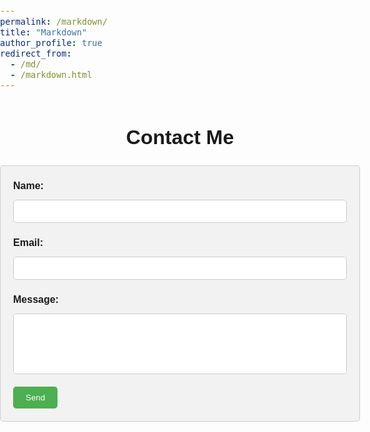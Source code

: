 ```yaml
---
permalink: /markdown/
title: "Markdown"
author_profile: true
redirect_from: 
  - /md/
  - /markdown.html
---
```

<!-- <div class="mb-3"> 
      <form name="contact" method="POST" action="https://formspree.io/f/xwkjwjzl">
        <div class="form-group form-inline">
          <label class="sr-only" for="inputName">Name</label>
          <input type="text" name="name" class="form-control w-100" id="inputName" placeholder="Name" required>
        </div>
        <div class="form-group form-inline">
          <label class="sr-only" for="inputEmail">Email</label>
          <input type="email" name="email" class="form-control w-100" id="inputEmail" placeholder="Email" required>
        </div>
        <div class="form-group">
          <label class="sr-only" for="inputMessage">Message</label>
          <textarea name="message" class="form-control" id="inputMessage" rows="5" placeholder="Message" required></textarea>
        </div>
        <button type="submit" class="btn btn-outline-primary px-3 py-2">Send</button>
      </form>
</div>
-->
<!DOCTYPE html>
<html>
  <head>
    <title>Formulaire de Contact</title>
    <style>
      /* Styles pour le formulaire */
      form {
        max-width: 600px;
        margin: auto;
        padding: 20px;
        border: 1px solid #ccc;
        border-radius: 5px;
        background-color: #f2f2f2;
      }
      label {
        display: block;
        margin-bottom: 10px;
        font-weight: bold;
      }
      input[type="text"],
      input[type="email"],
      textarea {
        width: 100%;
        padding: 10px;
        margin-bottom: 20px;
        border: 1px solid #ccc;
        border-radius: 5px;
        resize: none;
      }
      input[type="submit"] {
        background-color: #4CAF50;
        color: white;
        padding: 10px 20px;
        border: none;
        border-radius: 5px;
        cursor: pointer;
      }
      input[type="submit"]:hover {
        background-color: #45a049;
      }
      /* Styles pour la page */
      body {
        font-family: Arial, sans-serif;
        font-size: 16px;
        line-height: 1.5;
        margin: 0;
        padding: 0;
      }
      h1 {
        text-align: center;
        margin-top: 50px;
      }
    </style>
  </head>
  <body>
    <h1>Contact Me</h1>
    <form name="contact" method="POST" action="https://formspree.io/f/xwkjwjzl">
      <label for="name">Name:</label>
      <input type="text" id="name" name="name" required>
      <label for="email">Email:</label>
      <input type="email" id="email" name="email" required>
      <label for="message">Message:</label>
      <textarea id="message" name="message" rows="5" required></textarea>
      <input type="submit" value="Send">
    </form>
  </body>
</html>
<!-- ## Locations of key files/directories 
* Basic config options: _config.yml
* Top navigation bar config: _data/navigation.yml
* Single pages: _pages/
* Collections of pages are .md or .html files in:
  * _publications/
  * _portfolio/
  * _posts/
  * _teaching/
  * _talks/
* Footer: _includes/footer.html
* Static files (like PDFs): /files/
* Profile image (can set in _config.yml): images/profile.png
## Tips and hints
* Name a file ".md" to have it render in markdown, name it ".html" to render in HTML.
* Go to the [commit list](https://github.com/academicpages/academicpages.github.io/commits/master) (on your repo) to find the last version Github built with Jekyll. 
  * Green check: successful build
  * Orange circle: building
  * Red X: error
  * No icon: not built
## Resources
 * [Liquid syntax guide](https://shopify.github.io/liquid/tags/control-flow/)
## Markdown guide
### Header three
#### Header four
##### Header five
###### Header six
## Blockquotes
Single line blockquote:
> Quotes are cool.
## Tables
### Table 1
| Entry            | Item   |                                                              |
| --------         | ------ | ------------------------------------------------------------ |
| [John Doe](#)    | 2016   | Description of the item in the list                          |
| [Jane Doe](#)    | 2019   | Description of the item in the list                          |
| [Doe Doe](#)     | 2022   | Description of the item in the list                          |
### Table 2
| Header1 | Header2 | Header3 |
|:--------|:-------:|--------:|
| cell1   | cell2   | cell3   |
| cell4   | cell5   | cell6   |
|-----------------------------|
| cell1   | cell2   | cell3   |
| cell4   | cell5   | cell6   |
|=============================|
| Foot1   | Foot2   | Foot3   |
## Definition Lists
Definition List Title
:   Definition list division.
Startup
:   A startup company or startup is a company or temporary organization designed to search for a repeatable and scalable business model.
#dowork
:   Coined by Rob Dyrdek and his personal body guard Christopher "Big Black" Boykins, "Do Work" works as a self motivator, to motivating your friends.
Do It Live
:   I'll let Bill O'Reilly [explain](https://www.youtube.com/watch?v=O_HyZ5aW76c "We'll Do It Live") this one.
## Unordered Lists (Nested)
  * List item one 
      * List item one 
          * List item one
          * List item two
          * List item three
          * List item four
      * List item two
      * List item three
      * List item four
  * List item two
  * List item three
  * List item four
## Ordered List (Nested)
  1. List item one 
      1. List item one 
          1. List item one
          2. List item two
          3. List item three
          4. List item four
      2. List item two
      3. List item three
      4. List item four
  2. List item two
  3. List item three
  4. List item four
## Buttons
Make any link standout more when applying the `.btn` class.
## Notices
**Watch out!** You can also add notices by appending `{: .notice}` to a paragraph.
{: .notice}
## HTML Tags
### Address Tag
<address>
  1 Infinite Loop<br /> Cupertino, CA 95014<br /> United States
</address>
### Anchor Tag (aka. Link)
This is an example of a [link](http://github.com "Github").
### Abbreviation Tag
The abbreviation CSS stands for "Cascading Style Sheets".
*[CSS]: Cascading Style Sheets
### Cite Tag
"Code is poetry." ---<cite>Automattic</cite>
### Code Tag
You will learn later on in these tests that `word-wrap: break-word;` will be your best friend.
### Strike Tag
This tag will let you <strike>strikeout text</strike>.
### Emphasize Tag
The emphasize tag should _italicize_ text.
### Insert Tag
This tag should denote <ins>inserted</ins> text.
### Keyboard Tag
This scarcely known tag emulates <kbd>keyboard text</kbd>, which is usually styled like the `<code>` tag.
### Preformatted Tag
This tag styles large blocks of code.
<pre>
.post-title {
  margin: 0 0 5px;
  font-weight: bold;
  font-size: 38px;
  line-height: 1.2;
  and here's a line of some really, really, really, really long text, just to see how the PRE tag handles it and to find out how it overflows;
}
</pre>
### Quote Tag
<q>Developers, developers, developers&#8230;</q> &#8211;Steve Ballmer
### Strong Tag
This tag shows **bold text**.
### Subscript Tag
Getting our science styling on with H<sub>2</sub>O, which should push the "2" down.
### Superscript Tag
Still sticking with science and Isaac Newton's E = MC<sup>2</sup>, which should lift the 2 up.
### Variable Tag
This allows you to denote <var>variables</var>.
-->